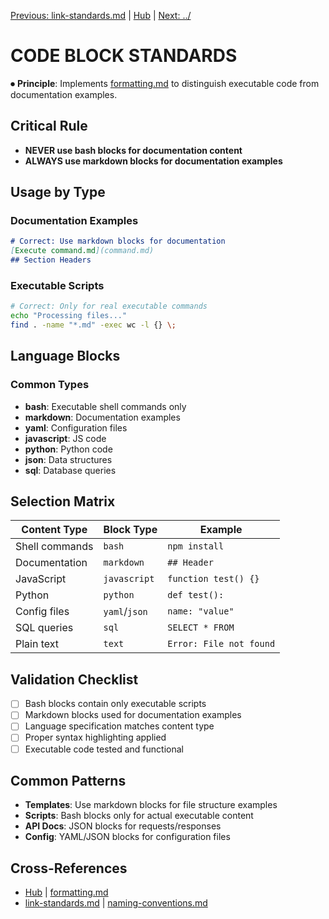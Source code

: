 
[Previous: link-standards.md](link-standards.md) | [Hub](../../philosophy/index.md) | [Next: ../](../)

# CODE BLOCK STANDARDS

⏺ **Principle**: Implements [formatting.md](../../../principles/formatting.md) to distinguish executable code from documentation examples.

## Critical Rule
- **NEVER use bash blocks for documentation content**
- **ALWAYS use markdown blocks for documentation examples**

## Usage by Type

### Documentation Examples
```markdown
# Correct: Use markdown blocks for documentation
[Execute command.md](command.md)
## Section Headers
```

### Executable Scripts
```bash
# Correct: Only for real executable commands
echo "Processing files..."
find . -name "*.md" -exec wc -l {} \;
```

## Language Blocks

### Common Types
- **bash**: Executable shell commands only
- **markdown**: Documentation examples
- **yaml**: Configuration files
- **javascript**: JS code
- **python**: Python code
- **json**: Data structures
- **sql**: Database queries

## Selection Matrix

| Content Type | Block Type | Example |
|--------------|-----------|--------|
| Shell commands | `bash` | `npm install` |
| Documentation | `markdown` | `## Header` |
| JavaScript | `javascript` | `function test() {}` |
| Python | `python` | `def test():` |
| Config files | `yaml`/`json` | `name: "value"` |
| SQL queries | `sql` | `SELECT * FROM` |
| Plain text | `text` | `Error: File not found` |

## Validation Checklist
- [ ] Bash blocks contain only executable scripts
- [ ] Markdown blocks used for documentation examples
- [ ] Language specification matches content type
- [ ] Proper syntax highlighting applied
- [ ] Executable code tested and functional

## Common Patterns
- **Templates**: Use markdown blocks for file structure examples
- **Scripts**: Bash blocks only for actual executable content
- **API Docs**: JSON blocks for requests/responses
- **Config**: YAML/JSON blocks for configuration files

## Cross-References
- [Hub](../../philosophy/index.md) | [formatting.md](../../../principles/formatting.md)
- [link-standards.md](link-standards.md) | [naming-conventions.md](naming-conventions.md)
